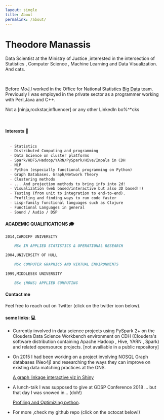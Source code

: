 ```yaml
---
layout: single
title: About
permalink: /about/
---
```


#  Theodore Manassis 



Data Scientist at the Ministry of Justice ,interested in the intersection of  Statistics , Computer Science , Machine Learning and Data Visualization. And cats.


<br />

Before MoJ,I worked in the Office for National Statistics [Big Data](https://onsbigdata.github.io/) team.
Previously I was employed in the private sector as a programmer working with Perl,Java and C++.

Not a [ninja,rockstar,influencer] or any other LinkedIn bo%^*cks





<br /> 

#### Interests 🤖

```markdown

  - Statistics
  - Distributed Computing and programming
  - Data Science on cluster platforms 
  - Spark/HDFS/Hadoop/YARN/PySpark/Hive/Impala in CDH
  - NLP 
  - Python (especially functional programming on Python)
  - Graph Databases. Graph/Network Theory
  - Clustering methods 
  - ... And projection methods to bring info into 2d!
  - Visualization (web based/interactive but also 3D based!!)
  - Testing (from unit to integration to end-to-end).
  - Profiling and finding ways to run code faster 
  - Lisp-family functional languages such as Clojure
  - Functional Languages in general 
  - Sound / Audio / DSP 

```

#### ACADEMIC QUALIFICATIONS 🎓

```markdown
2014,CARDIFF UNIVERSITY 

    MSc IN APPLIED STATISTICS & OPERATIONAL RESEARCH
    
2004,UNIVERSITY OF HULL 

    MSc COMPUTER GRAPHICS AND VIRTUAL ENVIRONMENTS
  
1999,MIDDLESEX UNIVERSITY   

    BSc (HONS) APPLIED COMPUTING
```

#### Contact me

Feel free to reach out on Twitter (click on the twitter icon below).




#### some links: 💻



- Currently involved in data science projects using PySpark 2+ on the Cloudera Data Science Workbench 
  environment on CDH (Cloudera's software distribution containing Apache Hadoop , Hive, YARN , Spark) 
  and related opensource projects.
  [not availiable in a public repository]
  
- On 2015 I had been working on a project involving NOSQL Graph databases (Neo4j) and researching the ways
  they can improve on existing data matching practices at the ONS.
  
  [A graph linkage interactive viz in Shiny](https://mamonu.shinyapps.io/GraphRecordLinkage/)

- A lunch-talk I was supposed to give at GDSP Conference 2018 ... but that day I was snowed in... (doh!)

  [Profiling and Optimizing python](https://github.com/mamonu/ProfilingOptimizingPy). 
   

- For more ,check my github repo (click on the octocat below!)



